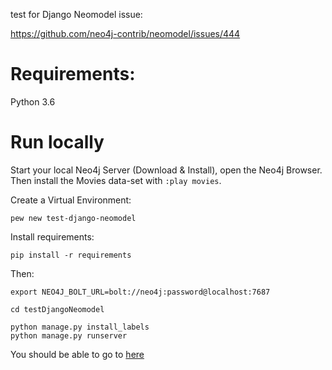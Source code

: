 test for Django Neomodel issue:

https://github.com/neo4j-contrib/neomodel/issues/444

Requirements:
=============

Python 3.6

Run locally
===========

Start your local Neo4j Server (Download & Install), open the Neo4j Browser. Then install the Movies data-set with `:play movies`.

Create a Virtual Environment:

```pew new test-django-neomodel```

Install requirements:

```pip install -r requirements```

Then:

```
export NEO4J_BOLT_URL=bolt://neo4j:password@localhost:7687

cd testDjangoNeomodel

python manage.py install_labels
python manage.py runserver
```

You should be able to go to [here](http://127.0.0.1:8000/neo4j_api/person_list.html)
